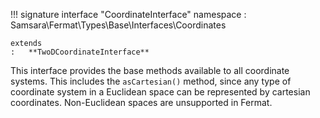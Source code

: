!!! signature interface "CoordinateInterface"
    namespace
    :   Samsara\Fermat\Types\Base\Interfaces\Coordinates
    
    extends
    :   **TwoDCoordinateInterface**
    
This interface provides the base methods available to all coordinate systems. This includes the `asCartesian()` method, since any type of coordinate system in a Euclidean space can be represented by cartesian coordinates. Non-Euclidean spaces are unsupported in Fermat.